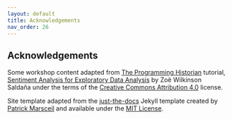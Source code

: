 ```yaml
---
layout: default
title: Acknowledgements
nav_order: 26
---
```

## Acknowledgements

Some workshop content adapted from [The Programming Historian](https://programminghistorian.org/) tutorial, [Sentiment Analysis for Exploratory Data Analysis](https://programminghistorian.org/en/lessons/sentiment-analysis) by Zoë Wilkinson Saldaña under the terms of the [Creative Commons Attribution 4.0](https://creativecommons.org/licenses/by/4.0/) license.


Site template adapted from the [just-the-docs](https://github.com/pmarsceill/just-the-docs) Jekyll template created by [Patrick Marsceil](https://github.com/pmarsceill) and available under the [MIT License](http://opensource.org/licenses/MIT).
